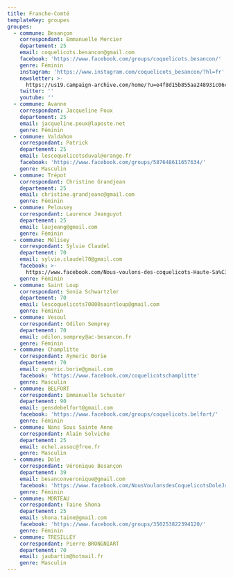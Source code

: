 ```yaml
---
title: Franche-Comté
templateKey: groupes
groupes:
  - commune: Besançon
    correspondant: Emmanuelle Mercier
    departement: 25
    email: coquelicots.besancon@gmail.com
    facebook: 'https://www.facebook.com/groups/coquelicots.besancon/'
    genre: Féminin
    instagram: 'https://www.instagram.com/coquelicots_besancon/?hl=fr'
    newsletter: >-
      https://us19.campaign-archive.com/home/?u=e4f8d15b855aa248931c06c42&id=4c400b31f4
    twitter: ''
    youtube: ''
  - commune: Avanne
    correspondant: Jacqueline Poux
    departement: 25
    email: jacqueline.poux@laposte.net
    genre: Féminin
  - commune: Valdahon
    correspondant: Patrick
    departement: 25
    email: lescoquelicotsduval@orange.fr
    facebook: 'https://www.facebook.com/groups/587648611657634/'
    genre: Masculin
  - commune: Trépot
    correspondant: Christine Grandjean
    departement: 25
    email: christine.grandjeanc@gmail.com
    genre: Féminin
  - commune: Pelousey
    correspondant: Laurence Jeanguyot
    departement: 25
    email: laujeang@gmail.com
    genre: Féminin
  - commune: Mélisey
    correspondant: Sylvie Claudel
    departement: 70
    email: sylvie.claudel70@gmail.com
    facebook: >-
      https://www.facebook.com/Nous-voulons-des-coquelicots-Haute-Sa%C3%B4ne-299595797294662/
    genre: Féminin
  - commune: Saint Loup
    correspondant: Sonia Schwartzler
    departement: 70
    email: lescoquelicots70800saintloup@gmail.com
    genre: Féminin
  - commune: Vesoul
    correspondant: Odilon Semprey
    departement: 70
    email: odilon.semprey@ac-besancon.fr
    genre: Féminin
  - commune: Champlitte
    correspondant: Aymeric Borie
    departement: 70
    email: aymeric.borie@gmail.com
    facebook: 'https://www.facebook.com/coquelicotschamplitte'
    genre: Masculin
  - commune: BELFORT
    correspondant: Emmanuelle Schuster
    departement: 90
    email: gensdebelfort@gmail.com
    facebook: 'https://www.facebook.com/groups/coquelicots.belfort/'
    genre: Féminin
  - commune: Nans Sous Sainte Anne
    correspondant: Alain Solviche
    departement: 25
    email: echel.assoc@free.fr
    genre: Masculin
  - commune: Dole
    correspondant: Véronique Besançon
    departement: 39
    email: besanconveronique@gmail.com
    facebook: 'https://www.facebook.com/NousVoulonsdesCoquelicotsDoleJura/'
    genre: Féminin
  - commune: MORTEAU
    correspondant: Taine Shona
    departement: 25
    email: shona.taine@gmail.com
    facebook: 'https://www.facebook.com/groups/350253822394120/'
    genre: Féminin
  - commune: TRESILLEY
    correspondant: Pierre BRONGNIART
    departement: 70
    email: jaubartim@hotmail.fr
    genre: Masculin
---
```


